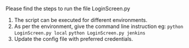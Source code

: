 Please find the steps to run the file LoginScreen.py

1. The script can be executed for different environments. 
2. As per the environment, give the command line instruction
   eg: `python LoginScreen.py local` 
       `python LoginScreen.py jenkins`
3. Update the config file with preferred credentials.
